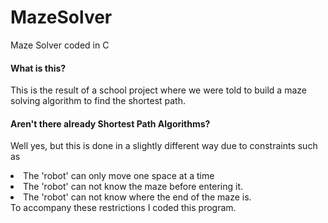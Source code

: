 # MazeSolver
Maze Solver coded in C

<h4>What is this?</h4>
<p>This is the result of a school project where we were told to build a maze solving algorithm to find the shortest path.</p>

<h4>Aren't there already Shortest Path Algorithms?</h4>
<p>Well yes, but this is done in a slightly different way due to constraints such as
<li>The 'robot' can only move one space at a time</li>
<li>The 'robot' can not know the maze before entering it.</li>
<li>The 'robot' can not know where the end of the maze is.</li>
To accompany these restrictions I coded this program.
</p>
